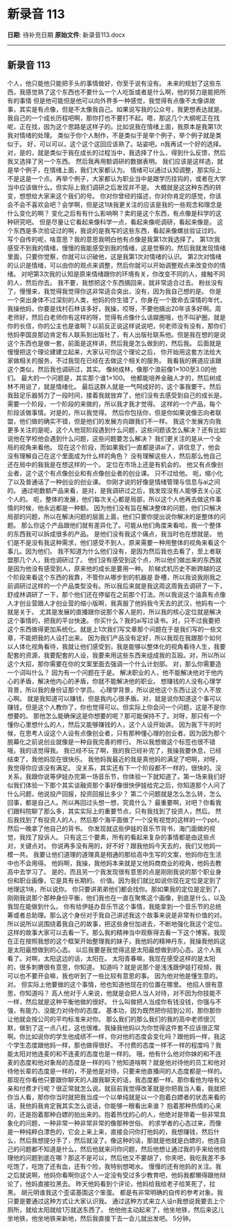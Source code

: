# 新录音 113

**日期**: 待补充日期
**原始文件**: 新录音113.docx

---

## 新录音 113

个人，他只能他只能把手头的事情做好，你至于说有没有。
未来的规划了这些东西，我感觉熟了这个东西也不要什么一个人吃饭或者是什么啊，他的努力是能把所有的事情
但是他可能但是他可以向外界多一种感觉，我觉得有点像不太像讲故事，其实是有点像，但是不太像我自己。如果说写我的公众号，我更想表达就是。
我自己的一个成长历程吧啊，那你打也不要打不起。嗯，那这几个大纲呢正在找呢，正在找，因为这个思路是这样子的。比如说我在情绪上面，我原本是我第1次我对情绪的处理。
类似于你个人制作，不是类似于是举个例子，举个例子就是类似于。
好，可以可以，这个这个这回应该熟了。站姿吧。n我再试一个好的选择。对，是的，就是类似于我在成长的过程当中，我选择了什么，得到什么反馈，然后我又选择了另一个东西。
然后我再用额调研的数据表明。
我们应该是这样选，就是举个例子，在情绪上面，我们大家都认为。
情绪可以通过认知调整，那实际上不是这是一个点。再举个例子，大家都认为职业当中是跟学历挂钩的，或者在大学当中应该做什么。但实际上我们调研之后发现并不是。
大概就是这这种东西的转变，想想给大家来这个我们的号。
你对你曾经的描述，你对你肯定的感觉，你该会不会不喜欢会吧？会学啊，但是这1块我更关注的应该是我的一些观念和理念是什么变化的啊？
变化之后有有什么影响啊？卖的是这个东西，有点像是科学的这种研究吧。
但是尽量让它看起来像科学一点，看起来像呃调研，看起来像是。
这个东西是多次验证过的啊，我说的是我写的这些东西，看起来像螺丝验证过的。
写个自传的呢，啥意思？我的意思我明白他有点像是我第1次我选择了。
第1次我感受不到我的情绪，慢慢的我能感受到我的情绪，这是觉察的。然后我就发现情绪里面，只要你觉察，你就可以识破他，这是我第1次对情绪的认识。
第2次对情绪的认识是情绪，可以由你的观点来调整，然后你就可以开始调整观点来改变你的情绪。
对吧第3次我的认知是原来情绪跟你的环境有关，你改变不同的人，接触不同的人，然后你去。
我不要，我想把这个东西搞回来，就非常适合过去。
粉丝没有了，慢慢来，我觉得我觉得你这非常适合突出，没有，因为我自己想的是。
你是一个突出身体不过深刻的人类，他妈的你生错了，你身在一个致命去深情的年代，我操他妈，你要是找村石林该多好，我操，哎呀，不要他搞出20年该多好啊。周老师好，然后白老师你有这样的呀，觉得有点像什么话娱圈哦，也不叫驴圈，就是你的长信，你的公主也是谁啊？以前反正说这样说说吧，何老师没有没有，那你们他妈李国良那边肯定有人联系到出版社了，有人出版社联系他。但是我在想的是说这个东西也是做一套，前面是这样讲，然后我是怎么做到的，然后我。
后面就是慢慢把这个理论建建立起来，大家认可你这个理论之后，
你开始用这套方法给大家做相关的服务，不过我现在已经在去做这个相关的服务。
我看我的赛道应该跟这个类似，然后我也调研过，其实。
像树成林，像那个浪前像1×100至3.0的他们。
最大的一个问题是，其实那个谁1×100。
他都能培养金融人才的，然后树成林不用说了，就是情绪化。
最后这群人就是一气呵成好的，这个事我要干。然后我鼓足乐器努力了一段时间，接着我就放弃了，他们没有去感受到自己的成长是。
需要一个阶段，一个阶段的来做的，所以我才我才觉得。
这样的一个产品，每个阶段该做事情。对是的，所以我觉得。
然后你包括你，但是你如果说像志向者联盟，他们做的确实不错，但是他们的发展方向跟我们不一样。
我这个发展方向我更多关注的是呃，这个人他现阶段遇到什么问题，这些问题该怎么解决？还有比如说他在学校他会遇到什么问题，这些问题要怎么解决？
我们更关注的是从一个全局的视角来看他。
现在这个阶段，而如果我们一直都是讲ai了，讲信息了，他会没有理解自己在这个里面成为什么样的角色？
没有理解这些人，然后那么他自己还在局中的我我是在想这样的一个。
定位在市场上还是有机会的。
他又有点像创业者，这个这个有点像创业和有点像创业者的创业课。
只不过给他。
呃，缩小化了以及普通话了一种创业的创业课。
你刚才说的好像是情绪管理与信息与ai之间的。
通过呃数额产品来看，是对，是我调研过之后，我发现没有人能够去关心这个人的。
呃，整体的发展，他们每次关心都是局部，所以这个人他再去做这件事情的时候，他永远都是一种额。
因为他们没有旨在解决整体的问题，他们只解决局部的问题，所以在解决问题的层面上面，他们只要你提出说你解决的是整体的问题。
那么你这个产品跟他们就有差异化了。可能从他们角度来看哈，我一个整体的东西我可以拆成很多的产品。
是他们没有我这个痛点，我当时也在想就是。
他们是不是没有我这种需求，他们感受不到人，原来需要一种用整体的视角来看这个事儿。因为他们。
我不知道为什么他们没有，是因为然后我也去看了，至上者联盟那几个人，我也调研过了。
他们没有感受到这个点，所以他们做出来的东西就是因为他没有感受到人，原来他的成长是要用一种。
阶梯式机历史不断跨越的这个阶段来看这个东西的我靠，不管你从哪步到的机器是
卧槽，所以我说我刚我之前调研过这样的一个产品类型没有。所以我后来就是我这周这周我去调研了一下，舒成林调研了一下，那个他们还在停留在之前那个打法。所以我说这个油真有点像人才创业营跟人才创业营的缩小版啊，我真服了他妈我今天去的武汉，他妈有一个就是关于。
尤其是发展的直播跟你说那个客人是的，所以我的核心定位就是解决这个事情的，把我的平台快速。
你买什么？我的ai写过读书。对，只不过我要把这个东西做得更加系统化。就是上1次我们写文章那个问题在于是我们写的一些文章，不能把我的人设打出来。
因为我们产品没有定好，所以我现在我跟那个如何以人体化视角看待，我就让他们感受到，我是能够以整体化的视角看待人生，我要配套的资源，我要配套的人设，我要来用这些东西来组成我的互殴。对，所以所以这个大招，那你需要在你的文案里面去强调一个什么计划部。
对，那么你需要造一个词叫什么？
因为有一个问题在于是。
解决职业的人，他不能解决他对于他内心的矛盾，解决他内心的矛盾，你就不能解决他的职业。
想赚钱的人没有心理学背景，所以我的身份证那个学员。
心理学背景，所以说他这个东西让这个人不放心啊。
就是我知道可以赚钱，但是我内心很矛盾。对，就是说你知道这个事可以赚钱，但是这个人教你了，你也觉得可以。但实际上你会问一个问题，这是不是你想要的。
那他怎么能确保这是你想要的呢？那可能保持不了。对呀，那只有一个懂你心里想什么的人，然后又能够赚钱的人，这个人设开始讲。
因为我下午的时候，在思考人设这个人设有点像创业者，只有那种懂心理的创业者。因为因为那个脱幕化之前说创业就像是一种自我完善的修行。
所以我想做这个标签也很不错哦，我的话觉得我。
我已经不玩了啊，我的我已经补完了，我操我要休息，已经结束了，我他妈现在很快乐。
我他妈我最近的我是真他妈的满足了吧啊，对呀，我觉得你应该没有满足。
没关系，其实还有下一个阶段都不一样的，很快的。没关系，我跟你说等伊娃办完第一场音乐节，你体验一下就知道了。第一场来我们好似我们体验一下那个其实谈融资那个事好像很快伊娃给完之后，你知道那个人问了什么问题，他说投产回报，投资回报比多少？
第二个问题就是怎么怎么转，怎么回事，都是自己人。所以再回过头想一想，究竟什么？
最重要啊，对吧？你看我们跟科院聊了那么多，其实实际上的重要节点，只有我找到了投资人，然后。
然后我找到了有投资人的人，然后那个海平面做了一个没有视觉的这样的一个ppt，然后一晚拿了他自己的背书。
你发现就这些伊娃的音乐节背书，海门面做的视觉，我找了投诉人。
只有这三个要素，所有的看起来复杂的事情都是由这些点对，关键点对。
你说再多没有用的，好不好？跟我他妈今天去的，我们又他妈一模一共。
我要让他们道理的道理真是相通的那给高中生写的文案，他妈你在生活中也不会用得。
他妈啊，我操，我他妈本来就是又他妈商商业的视角，他妈去教高中去学习了。
是的，而且另一个我发现很有意思的点是刚刚我说的那个职业身份和职业画像，它是具有长期的。
价值。因为我们就比如说你现在定位是定到了地理这1块，所以说你。
你只要讲弟弟他们都会找你。那如果我的定位是定到了，刚刚我说那个那种身份平衡，他们我也在一直在聚焦这个画像，到底是什么，以及我现在能做到什么。
你有给伊娃办音乐节这个事情，我能拿到一个音乐节的总统筹或者总助理。那么这个身份对于我自己讲述我这个故事来说是非常有价值的对。
所以说所以说围绕着我自己的故事，把这些身份加进去，不断地强化我这个定位。
这样的故事大家可以去看一下。那么我的精神当中观察得去看一下这个博客。我现在正在按照我想的这个框架开始整理我的妹子，我他妈的精神丹东，我操我他妈这是太阳最想做到的心态。
以后我要是我觉得这是太阳最想做到的心态。这个人我看了。对啊，太阳这边的话，太阳在。
太阳青春嘛，我现在感受这样的是太阳的，很多刺猬很有意思，你知道。
知道吗？就是说那个是浅浅跟伊娃打视频，我可以也不要开会嘛，我也听到了一些比较有意思的事。
因为他对他是懂生意的。对。
但实际上他要做的这个事情，他也知道他现在的位置在哪里。
他招人很有意思，你知道吗？
高人他对于人来说，他就是会把人当人对待，对不因为你技能不一样，然后就是这种平衡他做的很好。
什么叫做把人当成你有钱没钱，你强与不强，有能力、没能力对待你的态度。
基本功，因为既然把你招到公司，那你那你让他就会按公司的平均标准来对你。
那么我们的那么我们的我的高中老师很沉默，做到了这一点八杠，这也很难。我操我他妈以为你觉得这件套不应该很正常啊。你比如说你的学生他成绩不一样，你对他的态度会变化吗？跟他妈一样，我这个学生态度跟他妈一样，那也做得很好。
不付费的态度一样不一样的程度吗？我能太阳对他连麦的和不连麦的态度也是一样的。
哦，他有什么他对你妹的和不连麦的态度和他对象局的态度是一样的吗？他知道啥啊？就是他对待他的员工和他对待他长辈的态度是一样的，不是他是对待，只要来他直播间的人态度都是一样的。那现在你看他只要跟你聊天的人跟我聊天的话，我态度都一样。那你看他为啥有父亲和付费才行呢？很正常就怎么说。就目前我觉得改革就是你把我当人看，我就把你当人看，那你你当时就把我当成一个以单纯就是以一个抱着白嫖者的状态来看的话，我他妈我肯定我其实怎么说话，你能够一眼看出来谁？
抱着那种热情的心来的，还是抱着那种白嫖的拍出来的。抱着热忱的心的人，他绝对是带着一些非常具象化的问题，一种非常一种非常非常的像那种世俗。
的求学者的心态过来，而像是一种纯粹白漂色的，它会上来上来，直接会问你打他妈的，我想赚钱，然后什么，然后我想提分手了，然后就没了。像这种的话，那就是他就是白嫖的，他连自己的问题都不知道是什么，然后他就来问你问题，然后他想让通过我的手来给他梳理他的问题到底在哪？那这不是可以，然后他又不要胡了，你夹吧，我吃我差不多吃饱了，吃饱了还有血，还有个险，我特别想喝水。
慢慢的还有他妈的关注。我之后就说啊，他妈你看啊你这个人一定没有受过多少教育吧，他妈我都懒得跟他辩论了，他妈直接拉黑去。
昨天他妈看到个评论，他妈给我给老子给笑死了，拉黑。
胡元明谁我这个歪诺基围这个笨蛋。
都是有非常明确的自传的参考对象。我只要是要通过这种方式让大家认识我。
通过这种方式来立人设n我想说我要去上个厕所，就给太阳就给1万就送东西了。
他他他主动起来了，他坐地铁，然后来这儿坐地铁，他坐地铁来新地，然后我直接下去一会儿就出发吧。
5分钟。

